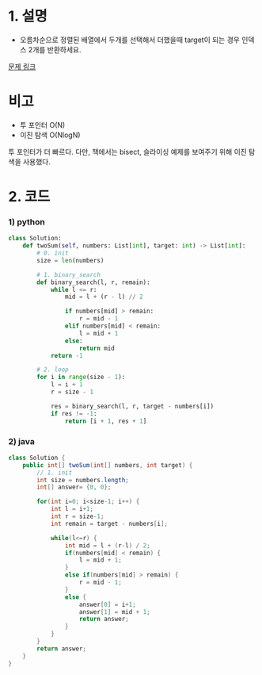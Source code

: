 # 1. 설명
- 오름차순으로 정렬된 배열에서 두개를 선택해서 더했을때 target이 되는 경우 인덱스 2개를 반환하세요.

[문제 링크](https://leetcode.com/problems/two-sum-ii-input-array-is-sorted/)

# 비고
- 투 포인터 O(N)
- 이진 탐색 O(NlogN)

투 포인터가 더 빠르다. 다만, 책에서는 bisect, 슬라이싱 예제를 보여주기 위해 이진 탐색을 사용했다.

# 2. 코드
### 1) python
```python
class Solution:
    def twoSum(self, numbers: List[int], target: int) -> List[int]:
        # 0. init
        size = len(numbers)

        # 1. binary_search
        def binary_search(l, r, remain):
            while l <= r:
                mid = l + (r - l) // 2

                if numbers[mid] > remain:
                    r = mid - 1
                elif numbers[mid] < remain:
                    l = mid + 1
                else:
                    return mid
            return -1

        # 2. loop
        for i in range(size - 1):
            l = i + 1
            r = size - 1

            res = binary_search(l, r, target - numbers[i])
            if res != -1:
                return [i + 1, res + 1]
```

### 2) java
```java
class Solution {
    public int[] twoSum(int[] numbers, int target) {
        // 1. init
        int size = numbers.length;
        int[] answer= {0, 0};

        for(int i=0; i<size-1; i++) {
            int l = i+1;
            int r = size-1;
            int remain = target - numbers[i];

            while(l<=r) {
                int mid = l + (r-l) / 2;
                if(numbers[mid] < remain) {
                    l = mid + 1;
                }
                else if(numbers[mid] > remain) {
                    r = mid - 1;
                }
                else {
                    answer[0] = i+1;
                    answer[1] = mid + 1;
                    return answer;
                }
            }
        }
        return answer;
    }
}
```